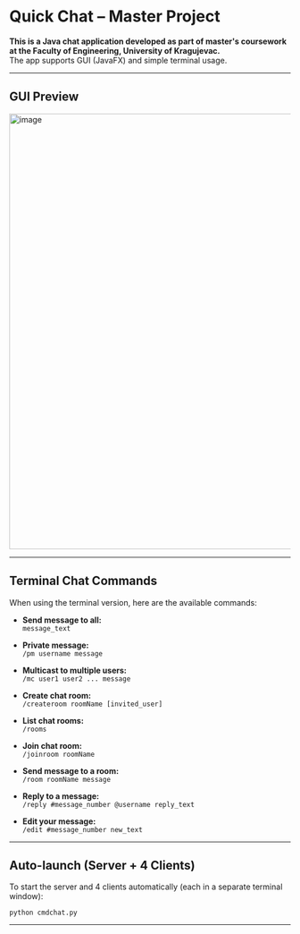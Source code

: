 # Quick Chat – Master Project

**This is a Java chat application developed as part of master's coursework at the Faculty of Engineering, University of Kragujevac.**  
The app supports GUI (JavaFX) and simple terminal usage.

---

## GUI Preview

<img width="1000" height="779" alt="image" src="https://github.com/user-attachments/assets/95ca403f-1457-47ac-ac19-97421e466ce9" />


---

## Terminal Chat Commands

When using the terminal version, here are the available commands:

- **Send message to all:**  
  `message_text`

- **Private message:**  
  `/pm username message`

- **Multicast to multiple users:**  
  `/mc user1 user2 ... message`

- **Create chat room:**  
  `/createroom roomName [invited_user]`

- **List chat rooms:**  
  `/rooms`

- **Join chat room:**  
  `/joinroom roomName`

- **Send message to a room:**  
  `/room roomName message`

- **Reply to a message:**  
  `/reply #message_number @username reply_text`

- **Edit your message:**  
  `/edit #message_number new_text`

---

## Auto-launch (Server + 4 Clients)

To start the server and 4 clients automatically (each in a separate terminal window):

```
python cmdchat.py
```

---
